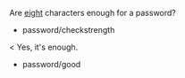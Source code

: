 Are [eight](number/passlength) characters enough for a password?
* password/checkstrength

< Yes, it's enough.
* password/good
